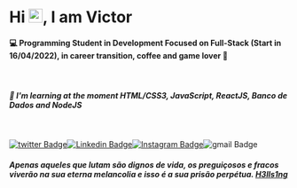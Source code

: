 <h1 align = "justify"> Hi <img src="https://media.giphy.com/media/hvRJCLFzcasrR4ia7z/giphy.gif" width="25px">, I am Victor</h1> 

#### :computer: Programming Student in Development Focused on Full-Stack (Start in 16/04/2022), in career transition, coffee and game lover :space_invader:

&nbsp;

##### :book: I'm learning at the moment **HTML/CSS3, JavaScript, ReactJS, Banco de Dados and NodeJS**

&nbsp;

[![twitter Badge](https://img.shields.io/twitter/url?style=social&url=https%3A%2F%2Ftwitter.com%2FValete_Dourado)](https://twitter.com/Valete_Dourado)[![Linkedin Badge](https://img.shields.io/badge/-victor_sousa-blue?style=flat-square&logo=Linkedin&logoColor=white&link=https://www.linkedin.com/in/victor-sousa-a49514123/)](https://www.linkedin.com/in/victor-sousa-a49514123/)[![Instagram Badge](https://img.shields.io/badge/-valete.dourado-purple?style=flat-square&logo=instagram&logoColor=white&link=https://www.instagram.com/valete.dourado/)](https://www.instagram.com/valete.dourado/)![gmail Badge](https://img.shields.io/badge/-victor.mrsunslane@gmail.com-c14438?style=flat-square&logo=Gmail&logoColor=white&link=mailto:victor.mrsunslane@gmail.com)

##### Apenas aqueles que lutam são dignos de vida, os preguiçosos e fracos viverão na sua eterna melancolia e isso é a sua prisão perpétua. [H3lls1ng](https://twitter.com/Sh4dowNetwork)

